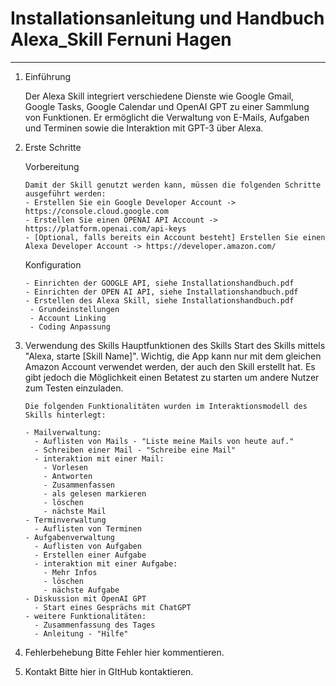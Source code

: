 ﻿# Installationsanleitung und Handbuch Alexa_Skill Fernuni Hagen
 -------------------------------------------
1. Einführung

    Der Alexa Skill integriert verschiedene Dienste wie Google Gmail, Google Tasks, Google Calendar und OpenAI GPT zu einer Sammlung von Funktionen. Er ermöglicht die Verwaltung von E-Mails, Aufgaben und Terminen sowie die Interaktion mit GPT-3 über Alexa.
 
2. Erste Schritte

    Vorbereitung

       Damit der Skill genutzt werden kann, müssen die folgenden Schritte ausgeführt werden:
       - Erstellen Sie ein Google Developer Account -> https://console.cloud.google.com
       - Erstellen Sie einen OPENAI API Account -> https://platform.openai.com/api-keys
       - [Optional, falls bereits ein Account besteht] Erstellen Sie einen Alexa Developer Account -> https://developer.amazon.com/
  
    Konfiguration
   
       - Einrichten der GOOGLE API, siehe Installationshandbuch.pdf
       - Einrichten der OPEN AI API, siehe Installationshandbuch.pdf
       - Erstellen des Alexa Skill, siehe Installationshandbuch.pdf
        - Grundeinstellungen
        - Account Linking
        - Coding Anpassung
   
3. Verwendung des Skills
    Hauptfunktionen des Skills
       Start des Skills mittels "Alexa, starte [Skill Name]". Wichtig, die App kann nur mit dem gleichen Amazon Account verwendet werden, der auch den Skill erstellt hat. Es gibt jedoch die Möglichkeit einen Betatest zu starten um andere Nutzer zum Testen einzuladen.
   
       Die folgenden Funktionalitäten wurden im Interaktionsmodell des Skills hinterlegt:
   
       - Mailverwaltung:
         - Auflisten von Mails - "Liste meine Mails von heute auf."
         - Schreiben einer Mail - "Schreibe eine Mail"
         - interaktion mit einer Mail:
           - Vorlesen
           - Antworten
           - Zusammenfassen
           - als gelesen markieren
           - löschen
           - nächste Mail
       - Terminverwaltung
         - Auflisten von Terminen
       - Aufgabenverwaltung
         - Auflisten von Aufgaben
         - Erstellen einer Aufgabe
         - interaktion mit einer Aufgabe:
           - Mehr Infos
           - löschen
           - nächste Aufgabe
       - Diskussion mit OpenAI GPT
         - Start eines Gesprächs mit ChatGPT
       - weitere Funktionalitäten:
         - Zusammenfassung des Tages
         - Anleitung - "Hilfe"

4. Fehlerbehebung
   Bitte Fehler hier kommentieren.

6. Kontakt
  Bitte hier in GItHub kontaktieren.
